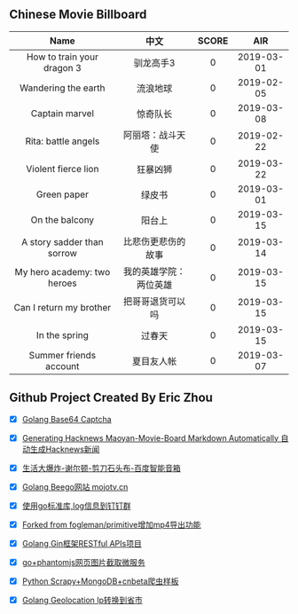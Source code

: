 ## Chinese Movie Billboard
|   Name          | 中文           | SCORE   |  AIR|
|:-------------:|:-------------:| :-----:|:-----:|
|How to train your dragon 3 | 驯龙高手3 |0| 2019-03-01|
|Wandering the earth | 流浪地球 |0| 2019-02-05|
|Captain marvel | 惊奇队长 |0| 2019-03-08|
|Rita: battle angels | 阿丽塔：战斗天使 |0| 2019-02-22|
|Violent fierce lion | 狂暴凶狮 |0| 2019-03-22|
|Green paper | 绿皮书 |0| 2019-03-01|
|On the balcony | 阳台上 |0| 2019-03-15|
|A story sadder than sorrow | 比悲伤更悲伤的故事 |0| 2019-03-14|
|My hero academy: two heroes | 我的英雄学院：两位英雄 |0| 2019-03-15|
|Can I return my brother | 把哥哥退货可以吗 |0| 2019-03-15|
|In the spring | 过春天 |0| 2019-03-15|
|Summer friends account | 夏目友人帐 |0| 2019-03-07|


## Github Project Created By Eric Zhou

- [x] [Golang Base64 Captcha](https://github.com/mojocn/base64Captcha)
- [x] [Generating Hacknews Maoyan-Movie-Board Markdown Automatically 自动生成Hacknews新闻](https://github.com/dejavuzhou/md-genie)
- [x] [生活大爆炸-谢尔顿-剪刀石头布-百度智能音箱](https://github.com/mojocn/dueros-bang-game)
- [x] [Golang Beego网站 mojotv.cn](https://github.com/mojocn/www.mojotv.cn)
- [x] [使用go标准库,log信息到钉钉群](https://github.com/mojocn/dooger)
- [x] [Forked from fogleman/primitive增加mp4导出功能](https://github.com/mojocn/primitive)
- [x] [Golang Gin框架RESTful APIs项目](https://github.com/JJJJJJJerk/ezier-golang-web-api-framework)
- [x] [go+phantomjs网页图片截取微服务](https://github.com/mojocn/screen_shot)
- [x] [Python Scrapy+MongoDB+cnbeta爬虫样板](https://github.com/mojocn/scrapy_mongodb_boilerplate_cnbeta)
- [x] [Golang Geolocation Ip转换到省市](https://github.com/mojocn/ip2location)





